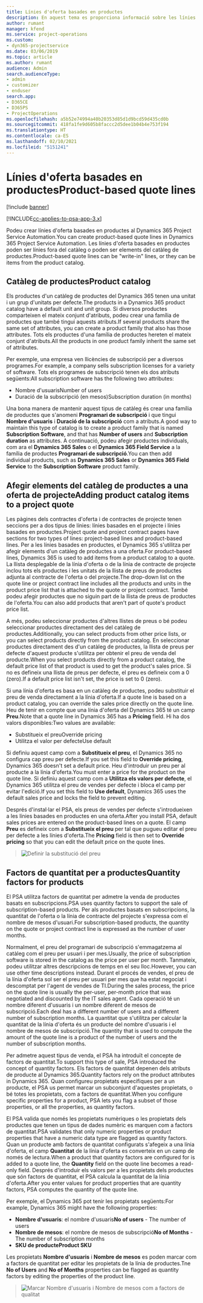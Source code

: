 ```yaml
---
title: Línies d'oferta basades en productes
description: En aquest tema es proporciona informació sobre les línies d'oferta basades en productes.
author: rumant
manager: kfend
ms.service: project-operations
ms.custom:
- dyn365-projectservice
ms.date: 03/06/2019
ms.topic: article
ms.author: rumant
audience: Admin
search.audienceType:
- admin
- customizer
- enduser
search.app:
- D365CE
- D365PS
- ProjectOperations
ms.openlocfilehash: a5b52e74994a40b20353d85d1d9bcd59d435cd0b
ms.sourcegitcommit: 418fa1fe9d605b8faccc2d5dee1b04b4e753f194
ms.translationtype: HT
ms.contentlocale: ca-ES
ms.lasthandoff: 02/10/2021
ms.locfileid: "5151241"
---
```

# <a name="product-based-quote-lines"></a><span data-ttu-id="a5ff2-103">Línies d'oferta basades en productes</span><span class="sxs-lookup"><span data-stu-id="a5ff2-103">Product-based quote lines</span></span>

[!include [banner](../includes/psa-now-project-operations.md)]

[!INCLUDE[cc-applies-to-psa-app-3.x](../includes/cc-applies-to-psa-app-3x.md)]


<span data-ttu-id="a5ff2-104">Podeu crear línies d'oferta basades en productes al Dynamics 365 Project Service Automation.</span><span class="sxs-lookup"><span data-stu-id="a5ff2-104">You can create product-based quote lines in Dynamics 365 Project Service Automation.</span></span> <span data-ttu-id="a5ff2-105">Les línies d'oferta basades en productes poden ser línies fora del catàleg o poden ser elements del catàleg de productes.</span><span class="sxs-lookup"><span data-stu-id="a5ff2-105">Product-based quote lines can be "write-in" lines, or they can be items from the product catalog.</span></span>

## <a name="product-catalog"></a><span data-ttu-id="a5ff2-106">Catàleg de productes</span><span class="sxs-lookup"><span data-stu-id="a5ff2-106">Product catalog</span></span>

<span data-ttu-id="a5ff2-107">Els productes d'un catàleg de productes del Dynamics 365 tenen una unitat i un grup d'unitats per defecte.</span><span class="sxs-lookup"><span data-stu-id="a5ff2-107">The products in a Dynamics 365 product catalog have a default unit and unit group.</span></span> <span data-ttu-id="a5ff2-108">Si diversos productes comparteixen el mateix conjunt d'atributs, podeu crear una família de productes que també tingui aquests atributs.</span><span class="sxs-lookup"><span data-stu-id="a5ff2-108">If several products share the same set of attributes, you can create a product family that also has those attributes.</span></span> <span data-ttu-id="a5ff2-109">Tots els productes d'una família de productes hereten el mateix conjunt d'atributs.</span><span class="sxs-lookup"><span data-stu-id="a5ff2-109">All the products in one product family inherit the same set of attributes.</span></span>

<span data-ttu-id="a5ff2-110">Per exemple, una empresa ven llicències de subscripció per a diversos programes.</span><span class="sxs-lookup"><span data-stu-id="a5ff2-110">For example, a company sells subscription licenses for a variety of software.</span></span> <span data-ttu-id="a5ff2-111">Tots els programes de subscripció tenen els dos atributs següents:</span><span class="sxs-lookup"><span data-stu-id="a5ff2-111">All subscription software has the following two attributes:</span></span>

- <span data-ttu-id="a5ff2-112">Nombre d'usuaris</span><span class="sxs-lookup"><span data-stu-id="a5ff2-112">Number of users</span></span> 
- <span data-ttu-id="a5ff2-113">Duració de la subscripció (en mesos)</span><span class="sxs-lookup"><span data-stu-id="a5ff2-113">Subscription duration (in months)</span></span>

<span data-ttu-id="a5ff2-114">Una bona manera de mantenir aquest tipus de catàleg és crear una família de productes que s'anomeni **Programari de subscripció** i que tingui **Nombre d'usuaris** i **Duració de la subscripció** com a atributs.</span><span class="sxs-lookup"><span data-stu-id="a5ff2-114">A good way to maintain this type of catalog is to create a product family that is named **Subscription Software**, and that has **Number of users** and **Subscription duration** as attributes.</span></span> <span data-ttu-id="a5ff2-115">A continuació, podeu afegir productes individuals, com ara el **Dynamics 365 Sales** o el **Dynamics 365 Field Service** a la família de productes **Programari de subscripció**.</span><span class="sxs-lookup"><span data-stu-id="a5ff2-115">You can then add individual products, such as **Dynamics 365 Sales** or **Dynamics 365 Field Service** to the **Subscription Software** product family.</span></span>

## <a name="adding-product-catalog-items-to-a-project-quote"></a><span data-ttu-id="a5ff2-116">Afegir elements del catàleg de productes a una oferta de projecte</span><span class="sxs-lookup"><span data-stu-id="a5ff2-116">Adding product catalog items to a project quote</span></span>

<span data-ttu-id="a5ff2-117">Les pàgines dels contractes d'oferta i de contractes de projecte tenen seccions per a dos tipus de línies: línies basades en el projecte i línies basades en productes.</span><span class="sxs-lookup"><span data-stu-id="a5ff2-117">Project quote and project contract pages have sections for two types of lines: project-based lines and product-based lines.</span></span> <span data-ttu-id="a5ff2-118">Per a les línies basades en productes, el Dynamics 365 s'utilitza per afegir elements d'un catàleg de productes a una oferta.</span><span class="sxs-lookup"><span data-stu-id="a5ff2-118">For product-based lines, Dynamics 365 is used to add items from a product catalog to a quote.</span></span> <span data-ttu-id="a5ff2-119">La llista desplegable de la línia d'oferta o de la línia de contracte de projecte inclou tots els productes i les unitats de la llista de preus de productes adjunta al contracte de l'oferta o del projecte.</span><span class="sxs-lookup"><span data-stu-id="a5ff2-119">The drop-down list on the quote line or project contract line includes all the products and units in the product price list that is attached to the quote or project contract.</span></span> <span data-ttu-id="a5ff2-120">També podeu afegir productes que no siguin part de la llista de preus de productes de l'oferta.</span><span class="sxs-lookup"><span data-stu-id="a5ff2-120">You can also add products that aren't part of quote's product price list.</span></span>

<span data-ttu-id="a5ff2-121">A més, podeu seleccionar productes d'altres llistes de preus o bé podeu seleccionar productes directament des del catàleg de productes.</span><span class="sxs-lookup"><span data-stu-id="a5ff2-121">Additionally, you can select products from other price lists, or you can select products directly from the product catalog.</span></span> <span data-ttu-id="a5ff2-122">En seleccionar productes directament des d'un catàleg de productes, la llista de preus per defecte d'aquest producte s'utilitza per obtenir el preu de venda del producte.</span><span class="sxs-lookup"><span data-stu-id="a5ff2-122">When you select products directly from a product catalog, the default price list of that product is used to get the product's sales price.</span></span> <span data-ttu-id="a5ff2-123">Si no es defineix una llista de preus per defecte, el preu es defineix com a 0 (zero).</span><span class="sxs-lookup"><span data-stu-id="a5ff2-123">If a default price list isn't set, the price is set to 0 (zero).</span></span>

<span data-ttu-id="a5ff2-124">Si una línia d'oferta es basa en un catàleg de productes, podeu substituir el preu de venda directament a la línia d'oferta.</span><span class="sxs-lookup"><span data-stu-id="a5ff2-124">If a quote line is based on a product catalog, you can override the sales price directly on the quote line.</span></span> <span data-ttu-id="a5ff2-125">Heu de tenir en compte que una línia d'oferta del Dynamics 365 té un camp **Preu**.</span><span class="sxs-lookup"><span data-stu-id="a5ff2-125">Note that a quote line in Dynamics 365 has a **Pricing** field.</span></span> <span data-ttu-id="a5ff2-126">Hi ha dos valors disponibles:</span><span class="sxs-lookup"><span data-stu-id="a5ff2-126">Two values are available:</span></span>

- <span data-ttu-id="a5ff2-127">Substitueix el preu</span><span class="sxs-lookup"><span data-stu-id="a5ff2-127">Override pricing</span></span>  
- <span data-ttu-id="a5ff2-128">Utilitza el valor per defecte</span><span class="sxs-lookup"><span data-stu-id="a5ff2-128">Use default</span></span>

<span data-ttu-id="a5ff2-129">Si definiu aquest camp com a **Substitueix el preu**, el Dynamics 365 no configura cap preu per defecte.</span><span class="sxs-lookup"><span data-stu-id="a5ff2-129">If you set this field to **Override pricing**, Dynamics 365 doesn't set a default price.</span></span> <span data-ttu-id="a5ff2-130">Heu d'introduir un preu per al producte a la línia d'oferta.</span><span class="sxs-lookup"><span data-stu-id="a5ff2-130">You must enter a price for the product on the quote line.</span></span> <span data-ttu-id="a5ff2-131">Si definiu aquest camp com a **Utilitza els valors per defecte**, el Dynamics 365 utilitza el preu de vendes per defecte i bloca el camp per evitar l'edició.</span><span class="sxs-lookup"><span data-stu-id="a5ff2-131">If you set this field to **Use default**, Dynamics 365 uses the default sales price and locks the field to prevent editing.</span></span>

<span data-ttu-id="a5ff2-132">Després d'instal·lar el PSA, els preus de vendes per defecte s'introdueixen a les línies basades en productes en una oferta.</span><span class="sxs-lookup"><span data-stu-id="a5ff2-132">After you install PSA, default sales prices are entered on the product-based lines on a quote.</span></span> <span data-ttu-id="a5ff2-133">El camp **Preu** es defineix com a **Substitueix el preu** per tal que pugueu editar el preu per defecte a les línies d'oferta.</span><span class="sxs-lookup"><span data-stu-id="a5ff2-133">The **Pricing** field is then set to **Override pricing** so that you can edit the default price on the quote lines.</span></span>

> ![Definir la substitució del preu](media/basic-guide-10.png)
 
## <a name="quantity-factors-for-products"></a><span data-ttu-id="a5ff2-135">Factors de quantitat per a productes</span><span class="sxs-lookup"><span data-stu-id="a5ff2-135">Quantity factors for products</span></span>

<span data-ttu-id="a5ff2-136">El PSA utilitza factors de quantitat per admetre la venda de productes basats en subscripcions.</span><span class="sxs-lookup"><span data-stu-id="a5ff2-136">PSA uses quantity factors to support the sale of subscription-based products.</span></span> <span data-ttu-id="a5ff2-137">Per als productes basats en subscripcions, la quantitat de l'oferta o la línia de contracte del projecte s'expressa com el nombre de mesos d'usuari.</span><span class="sxs-lookup"><span data-stu-id="a5ff2-137">For subscription-based products, the quantity on the quote or project contract line is expressed as the number of user months.</span></span>

<span data-ttu-id="a5ff2-138">Normalment, el preu del programari de subscripció s'emmagatzema al catàleg com el preu per usuari i per mes.</span><span class="sxs-lookup"><span data-stu-id="a5ff2-138">Usually, the price of subscription software is stored in the catalog as the price per user per month.</span></span> <span data-ttu-id="a5ff2-139">Tanmateix, podeu utilitzar altres descripcions de temps en el seu lloc.</span><span class="sxs-lookup"><span data-stu-id="a5ff2-139">However, you can use other time descriptions instead.</span></span> <span data-ttu-id="a5ff2-140">Durant el procés de vendes, el preu de la línia d'oferta sol ser el preu per usuari per mes que ha estat negociat i descomptat per l'agent de vendes de TI.</span><span class="sxs-lookup"><span data-stu-id="a5ff2-140">During the sales process, the price on the quote line is usually the per-user, per-month price that was negotiated and discounted by the IT sales agent.</span></span> <span data-ttu-id="a5ff2-141">Cada operació té un nombre diferent d'usuaris i un nombre diferent de mesos de subscripció.</span><span class="sxs-lookup"><span data-stu-id="a5ff2-141">Each deal has a different number of users and a different number of subscription months.</span></span> <span data-ttu-id="a5ff2-142">La quantitat que s'utilitza per calcular la quantitat de la línia d'oferta és un producte del nombre d'usuaris i el nombre de mesos de subscripció.</span><span class="sxs-lookup"><span data-stu-id="a5ff2-142">The quantity that is used to compute the amount of the quote line is a product of the number of users and the number of subscription months.</span></span>

<span data-ttu-id="a5ff2-143">Per admetre aquest tipus de venda, el PSA ha introduït el concepte de factors de quantitat.</span><span class="sxs-lookup"><span data-stu-id="a5ff2-143">To support this type of sale, PSA introduced the concept of quantity factors.</span></span> <span data-ttu-id="a5ff2-144">Els factors de quantitat depenen dels atributs de producte al Dynamics 365.</span><span class="sxs-lookup"><span data-stu-id="a5ff2-144">Quantity factors rely on the product attributes in Dynamics 365.</span></span> <span data-ttu-id="a5ff2-145">Quan configureu propietats específiques per a un producte, el PSA us permet marcar un subconjunt d'aquestes propietats, o bé totes les propietats, com a factors de quantitat.</span><span class="sxs-lookup"><span data-stu-id="a5ff2-145">When you configure specific properties for a product, PSA lets you flag a subset of those properties, or all the properties, as quantity factors.</span></span>

<span data-ttu-id="a5ff2-146">El PSA valida que només les propietats numèriques o les propietats dels productes que tenen un tipus de dades numèric es marquen com a factors de quantitat.</span><span class="sxs-lookup"><span data-stu-id="a5ff2-146">PSA validates that only numeric properties or product properties that have a numeric data type are flagged as quantity factors.</span></span> <span data-ttu-id="a5ff2-147">Quan un producte amb factors de quantitat configurats s'afegeix a una línia d'oferta, el camp **Quantitat** de la línia d'oferta es converteix en un camp de només de lectura.</span><span class="sxs-lookup"><span data-stu-id="a5ff2-147">When a product that quantity factors are configured for is added to a quote line, the **Quantity** field on the quote line becomes a read-only field.</span></span> <span data-ttu-id="a5ff2-148">Després d'introduir els valors per a les propietats dels productes que són factors de quantitat, el PSA calcula la quantitat de la línia d'oferta.</span><span class="sxs-lookup"><span data-stu-id="a5ff2-148">After you enter values for product properties that are quantity factors, PSA computes the quantity of the quote line.</span></span>

<span data-ttu-id="a5ff2-149">Per exemple, el Dynamics 365 pot tenir les propietats següents:</span><span class="sxs-lookup"><span data-stu-id="a5ff2-149">For example, Dynamics 365 might have the following properties:</span></span> 

- <span data-ttu-id="a5ff2-150">**Nombre d'usuaris**: el nombre d'usuaris</span><span class="sxs-lookup"><span data-stu-id="a5ff2-150">**No of users** - The number of users</span></span> 
- <span data-ttu-id="a5ff2-151">**Nombre de mesos**: el nombre de mesos de subscripció</span><span class="sxs-lookup"><span data-stu-id="a5ff2-151">**No of Months** - The number of subscription months</span></span>
- <span data-ttu-id="a5ff2-152">**SKU de producte**</span><span class="sxs-lookup"><span data-stu-id="a5ff2-152">**Product SKU**</span></span> 

<span data-ttu-id="a5ff2-153">Les propietats **Nombre d'usuaris** i **Nombre de mesos** es poden marcar com a factors de quantitat per editar les propietats de la línia de productes.</span><span class="sxs-lookup"><span data-stu-id="a5ff2-153">Tne **No of Users** and **No of Months** properties can be flagged as quantity factors by editing the properties of the product line.</span></span> 

> ![Marcar Nombre d'usuaris i Nombre de mesos com a factors de qualitat](media/basic-guide-11.png)
 

